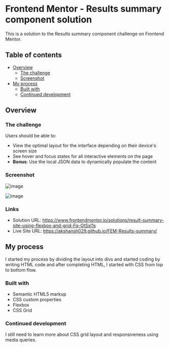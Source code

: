 # Frontend Mentor - Results summary component solution

This is a solution to the Results summary component challenge on Frontend Mentor.

## Table of contents

- [Overview](#overview)
  - [The challenge](#the-challenge)
  - [Screenshot](#screenshot)
- [My process](#my-process)
  - [Built with](#built-with)
  - [Continued development](#continued-development)

## Overview

### The challenge

Users should be able to:

- View the optimal layout for the interface depending on their device's screen size
- See hover and focus states for all interactive elements on the page
- **Bonus**: Use the local JSON data to dynamically populate the content

### Screenshot


![image](https://github.com/Akshansh029/FEM-Results-summary/assets/145496594/a5a8f594-41a6-48c1-b736-8f08c34f7189)

![image](https://github.com/Akshansh029/FEM-Results-summary/assets/145496594/f57cb5e4-e077-4055-b3b6-588a4f705e2e)


### Links

- Solution URL: https://www.frontendmentor.io/solutions/result-summary-site-using-flexbox-and-grid-Fq-GtSxI1s
- Live Site URL: https://akshansh029.github.io/FEM-Results-summary/

## My process
I started my process by dividing the layout into divs and started coding by writing HTML code and after completing HTML, I started with CSS from top to bottom flow.

### Built with

- Semantic HTML5 markup
- CSS custom properties
- Flexbox
- CSS Grid

### Continued development

I still need to learn more about CSS grid layout and responsiveness using media queries.
